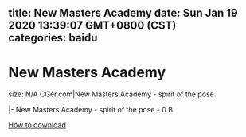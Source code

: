 
title: New Masters Academy
date: Sun Jan 19 2020 13:39:07 GMT+0800 (CST)    
categories: baidu
---

# New Masters Academy
size: N/A
 CGer.com|New Masters Academy - spirit of the pose
 
|- New Masters Academy - spirit of the pose - 0 B

[How to download](https://bpcam.bemobtrk.com/go/2ceec3aa-1ca2-46d6-b9ff-aaa5c184517c?jno=4962)